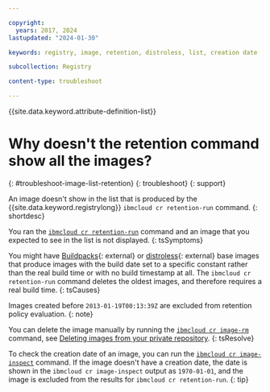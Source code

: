 ```yaml
---

copyright:
  years: 2017, 2024
lastupdated: "2024-01-30"

keywords: registry, image, retention, distroless, list, creation date

subcollection: Registry

content-type: troubleshoot

---
```


{{site.data.keyword.attribute-definition-list}}

# Why doesn't the retention command show all the images?
{: #troubleshoot-image-list-retention}
{: troubleshoot}
{: support}

An image doesn't show in the list that is produced by the {{site.data.keyword.registrylong}} `ibmcloud cr retention-run` command.
{: shortdesc}

You ran the [`ibmcloud cr retention-run`](/docs/Registry?topic=Registry-containerregcli#bx_cr_retention_run) command and an image that you expected to see in the list is not displayed.
{: tsSymptoms}

You might have [Buildpacks](https://buildpacks.io/){: external} or [distroless](https://github.com/GoogleContainerTools/distroless){: external} base images that produce images with the build date set to a specific constant rather than the real build time or with no build timestamp at all. The `ibmcloud cr retention-run` command deletes the oldest images, and therefore requires a real build time.
{: tsCauses}

Images created before `2013-01-19T00:13:39Z` are excluded from retention policy evaluation.
{: note}

You can delete the image manually by running the [`ibmcloud cr image-rm`](/docs/Registry?topic=Registry-containerregcli#bx_cr_image_rm) command, see [Deleting images from your private repository](/docs/Registry?topic=Registry-registry_images_#registry_images_remove).
{: tsResolve}

To check the creation date of an image, you can run the [`ibmcloud cr image-inspect`](/docs/Registry?topic=Registry-containerregcli#bx_cr_image_inspect) command. If the image doesn't have a creation date, the date is shown in the `ibmcloud cr image-inspect` output as `1970-01-01`, and the image is excluded from the results for `ibmcloud cr retention-run`.
{: tip}
